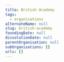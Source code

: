 ```yaml
---
title: British Academy
tags:
  - organisations
alternateName: null
slug: british-academy
foundingDate: null
dissolutionDate: null
parentOrganisation: null
subOrganisations: []
urls: []
---
```

